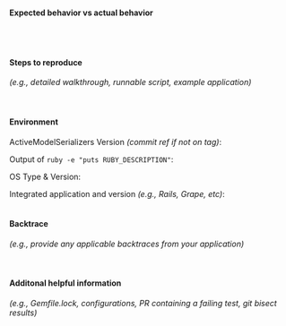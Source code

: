 #### Expected behavior vs actual behavior
<br><br>

#### Steps to reproduce
*(e.g., detailed walkthrough, runnable script, example application)*
<br><br><br>

#### Environment

ActiveModelSerializers Version *(commit ref if not on tag)*: 

Output of `ruby -e "puts RUBY_DESCRIPTION"`: 

OS Type & Version: 

Integrated application and version *(e.g., Rails, Grape, etc)*: 
<br><br>

#### Backtrace
*(e.g., provide any applicable backtraces from your application)*
<br><br><br>

#### Additonal helpful information
*(e.g., Gemfile.lock, configurations, PR containing a failing test, git bisect results)*
<br><br><br>
